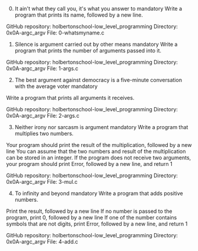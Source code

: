 0. It ain't what they call you, it's what you answer to mandatory
Write a program that prints its name, followed by a new line.

GitHub repository: holbertonschool-low_level_programming
Directory: 0x0A-argc_argv
File: 0-whatsmyname.c

1. Silence is argument carried out by other means mandatory
Write a program that prints the number of arguments passed into it.

GitHub repository: holbertonschool-low_level_programming
Directory: 0x0A-argc_argv
File: 1-args.c

2. The best argument against democracy is a five-minute conversation
with the average voter mandatory

Write a program that prints all arguments it receives.

GitHub repository: holbertonschool-low_level_programming
Directory: 0x0A-argc_argv
File: 2-args.c

3. Neither irony nor sarcasm is argument mandatory
Write a program that multiplies two numbers.

Your program should print the result of the multiplication, followed
by a new line You can assume that the two numbers and result of the
 multiplication can be stored in an integer. If the program does not receive
two arguments, your program should print Error, followed by a new line, and
return 1

GitHub repository: holbertonschool-low_level_programming
Directory: 0x0A-argc_argv
File: 3-mul.c

4. To infinity and beyond mandatory
Write a program that adds positive numbers.

Print the result, followed by a new line
If no number is passed to the program, print 0, followed by a new line
If one of the number contains symbols that are not digits, print Error,
followed by a new line, and return 1

GitHub repository: holbertonschool-low_level_programming
Directory: 0x0A-argc_argv
File: 4-add.c